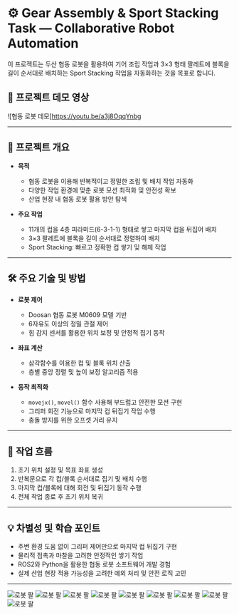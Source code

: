 # ⚙️ Gear Assembly & Sport Stacking Task — Collaborative Robot Automation

이 프로젝트는 두산 협동 로봇을 활용하여 기어 조립 작업과 3×3 형태 팔레트에 블록을 길이 순서대로 배치하는 Sport Stacking 작업을 자동화하는 것을 목표로 합니다.


## 🎥 프로젝트 데모 영상

![협동 로봇 데모]https://youtu.be/a3j8OqqYnbg

---

## 📌 프로젝트 개요

- **목적**  
  - 협동 로봇을 이용해 반복적이고 정밀한 조립 및 배치 작업 자동화  
  - 다양한 작업 환경에 맞춘 로봇 모션 최적화 및 안전성 확보  
  - 산업 현장 내 협동 로봇 활용 방안 탐색

- **주요 작업**  
  - 11개의 컵을 4층 피라미드(6-3-1-1) 형태로 쌓고 마지막 컵을 뒤집어 배치  
  - 3×3 팔레트에 블록을 길이 순서대로 정렬하여 배치  
  - Sport Stacking: 빠르고 정확한 컵 쌓기 및 해체 작업

---

## 🛠 주요 기술 및 방법

- **로봇 제어**  
  - Doosan 협동 로봇 M0609 모델 기반  
  - 6자유도 이상의 정밀 관절 제어  
  - 힘 감지 센서를 활용한 위치 보정 및 안정적 집기 동작

- **좌표 계산**  
  - 삼각함수를 이용한 컵 및 블록 위치 산출  
  - 층별 중앙 정렬 및 높이 보정 알고리즘 적용

- **동작 최적화**  
  - `movejx()`, `movel()` 함수 사용해 부드럽고 안전한 모션 구현  
  - 그리퍼 회전 기능으로 마지막 컵 뒤집기 작업 수행  
  - 충돌 방지를 위한 오프셋 거리 유지

---

## 🔄 작업 흐름

1. 초기 위치 설정 및 목표 좌표 생성  
2. 반복문으로 각 컵/블록 순서대로 집기 및 배치 수행  
3. 마지막 컵/블록에 대해 회전 및 뒤집기 동작 수행  
4. 전체 작업 종료 후 초기 위치 복귀

---

## 💡 차별성 및 학습 포인트

- 주변 환경 도움 없이 그리퍼 제어만으로 마지막 컵 뒤집기 구현  
- 물리적 접촉과 마찰을 고려한 안정적인 쌓기 작업  
- ROS2와 Python을 활용한 협동 로봇 소프트웨어 개발 경험  
- 실제 산업 현장 적용 가능성을 고려한 예외 처리 및 안전 로직 고민

---

![로봇 팔](./docs/협동로봇2_A2조_발표자료_page-0003.jpg)
![로봇 팔](./docs/협동로봇2_A2조_발표자료_page-0005.jpg)
![로봇 팔](./docs/협동로봇2_A2조_발표자료_page-0006.jpg)
![로봇 팔](./docs/협동로봇2_A2조_발표자료_page-0007.jpg)
![로봇 팔](./docs/협동로봇2_A2조_발표자료_page-0008.jpg)
![로봇 팔](./docs/협동로봇2_A2조_발표자료_page-0009.jpg)
![로봇 팔](./docs/협동로봇2_A2조_발표자료_page-0010.jpg)
![로봇 팔](./docs/협동로봇2_A2조_발표자료_page-0011.jpg)
![로봇 팔](./docs/협동로봇2_A2조_발표자료_page-0012.jpg)

